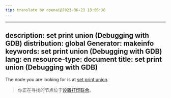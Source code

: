 ```yaml
---
tip: translate by openai@2023-06-23 13:06:38
...
```

---
description: set print union (Debugging with GDB)
distribution: global
Generator: makeinfo
keywords: set print union (Debugging with GDB)
lang: en
resource-type: document
title: set print union (Debugging with GDB)
-------------------------------------------

The node you are looking for is at [set print union](Print-Settings.html#set-print-union).

> 你正在寻找的节点位于[设置打印联合](Print-Settings.html#set-print-union)。
